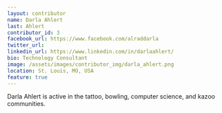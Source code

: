 ```yaml
---
layout: contributor
name: Darla Ahlert
last: Ahlert
contributor_id: 3
facebook_url: https://www.facebook.com/alraddarla
twitter_url: 
linkedin_url: https://www.linkedin.com/in/darlaahlert/
bio: Technology Consultant
image: /assets/images/contributor_img/darla_ahlert.png
location: St. Louis, MO, USA
feature: true
---
```


Darla Ahlert is active in the tattoo, bowling, computer science, and kazoo communities.